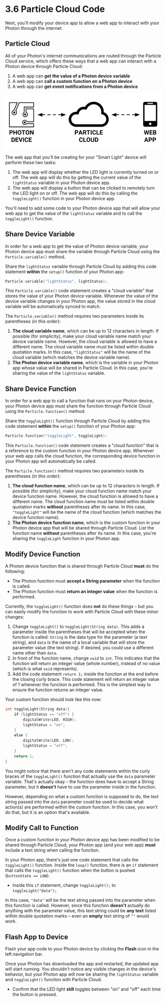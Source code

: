 # 3.6 Particle Cloud Code

Next, you'll modify your device app to allow a web app to interact with your Photon through the internet.

## Particle Cloud

All of your Photon's internet communications are routed through the Particle Cloud service, which offers these ways that a web app can interact with a Photon device through Particle Cloud:

1. A web app can **get the value of a Photon device variable**
2. A web app can **call a custom function on a Photon device**
3. A web app can **get event notifications from a Photon device**

![](../../.gitbook/assets/particle-cloud%20%281%29.png)

The web app that you'll be creating for your "Smart Light" device will perform these two tasks:

1. The web app will display whether the LED light is currently turned on or off. The web app will do this by getting the current value of the `lightStatus` variable in your Photon device app.
2. The web app will display a button that can be clicked to remotely turn the LED light on or off. The web app will do this by calling the `toggleLight()` function in your Photon device app.

You'll need to add some code to your Photon device app that will allow your web app to get the value of the `lightStatus` variable and to call the `toggleLight()` function.

## Share Device Variable

In order for a web app to get the value of Photon device variable, your Photon device app must share the variable through Particle Cloud using the `Particle.variable()` method.

Share the `lightStatus` variable through Particle Cloud by adding this code statement **within** the `setup()` function of your Photon app:

```cpp
Particle.variable("lightStatus", lightStatus);
```

This `Particle.variable()` code statement creates a "cloud variable" that stores the value of your Photon device variable. Whenever the value of the device variable changes in your Photon app, the value stored in the cloud variable will be automatically synced to match.

The `Particle.variable()` method requires two parameters inside its parentheses \(in this order\):

1. **The cloud variable name**, which can be up to 12 characters in length. If possible \(for simplicity\), make your cloud variable name match your device variable name. However, the cloud variable is allowed to have a different name. The cloud variable name must be listed within double quotation marks. In this case, `"lightStatus"` will be the name of the cloud variable \(which matches the device variable name\).
2. **The Photon device variable name**, which is the variable in your Photon app whose value will be shared in Particle Cloud. In this case, you're sharing the value of the `lightStatus` variable.

## Share Device Function

In order for a web app to call a function that runs on your Photon device, your Photon device app must share the function through Particle Cloud using the `Particle.function()` method.

Share the `toggleLight()` function through Particle Cloud by adding this code statement **within** the `setup()` function of your Photon app:

```cpp
Particle.function("toggleLight", toggleLight);
```

This `Particle.function()` code statement creates a "cloud function" that is a reference to the custom function in your Photon device app. Whenever your web app calls the cloud function, the corresponding device function in your Photon app will automatically be called.

The `Particle.function()` method requires two parameters inside its parentheses \(in this order\):

1. **The cloud function name**, which can be up to 12 characters in length. If possible \(for simplicity\), make your cloud function name match your device function name. However, the cloud function is allowed to have a different name. The cloud function name must be listed within double quotation marks **without** parentheses after its name. In this case, `"toggleLight"` will be the name of the cloud function \(which matches the device function name\).
2. **The Photon device function name**, which is the custom function in your Photon device app that will be shared through Particle Cloud. List the function name **without** parentheses after its name. In this case, you're sharing the `toggleLight` function in your Photon app.

## Modify Device Function

A Photon device function that is shared through Particle Cloud **must** do the following:

* The Photon function must **accept a String parameter** when the function is called.
* The Photon function must **return an integer value** when the function is performed.

Currently, the `toggleLight()` function does **not** do these things – but you can easily modify the function to work with Particle Cloud with these minor changes:

1. Change `toggleLight()` to `toggleLight(String data)`. This adds a parameter inside the parentheses that will be accepted when the function is called: `String` is the data type for the parameter \(a text string\), and `data` is the name of a local variable that will store the parameter value \(the text string\). If desired, you could use a different name other than `data`.
2. In front of the function name, change `void` to `int`. This indicates that the function will return an integer value \(whole number\), instead of no value \(which is what `void` represents\).
3. Add the code statement `return 1;` inside the function at the end before the closing curly brace. This code statement will return an integer value of 1 whenever the function is performed. This is the simplest way to ensure the function returns an integer value.

Your custom function should look like this now:

```cpp
int toggleLight(String data){
    if (lightStatus == "off") {
        digitalWrite(LED, HIGH);
        lightStatus = "on";
    }
    else {
        digitalWrite(LED, LOW);
        lightStatus = "off";
    }
    return 1;
}
```

You might notice that there aren't any code statements within the curly braces of the `toggleLight()` function that actually use the `data` parameter variable. That's actually okay – the function does have to accept a String parameter, but it **doesn't** have to use the parameter inside in the function.

However, depending on what a custom function is supposed to do, the text string passed into the `data` parameter could be used to decide what action\(s\) are performed within the custom function. In this case, you won't do that, but it is an option that's available.

## Modify Call to Function

Once a custom function in your Photon device app has been modified to be shared through Particle Cloud, your Photon app \(and your web app\) **must** include a text string when calling the function.

In your Photon app, there's just one code statement that calls the `toggleLight()` function. Inside the `loop()` function, there is an `if` statement that calls the `toggleLight()` function when the button is pushed \(`buttonState == LOW`\):

* Inside this `if` statement, change `toggleLight();` to `toggleLight("data");`

In this case, `"data"` will be the text string passed into the parameter when this function is called. However, since this function **doesn't** actually do anything with the parameter value, this text string could be **any text** listed within double quotation marks – even an **empty** text string of `""` would work.

## Flash App to Device

Flash your app code to your Photon device by clicking the **Flash** icon in the left navigation bar. 

Once your Photon has downloaded the app and restarted, the updated app will start running. You shouldn't notice any visible changes in the device's behavior, but your Photon app will now be sharing the `lightStatus` variable and `toggleLight()` function with Particle Cloud.

* Confirm that the LED light **still** toggles between "on" and "off" each time the button is pressed.



